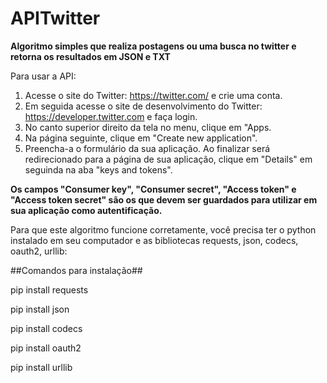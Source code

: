 # APITwitter
**Algoritmo simples que realiza postagens ou uma busca no twitter e retorna os resultados em JSON e TXT**

Para usar a API:
1. Acesse o site do Twitter: https://twitter.com/ e crie uma conta.
2. Em seguida acesse o site de desenvolvimento do Twitter: https://developer.twitter.com e faça login.
3. No canto superior direito da tela no menu, clique em "Apps. 
4. Na página seguinte, clique em "Create new application".
5. Preencha-a o formulário da sua aplicação. Ao finalizar será redirecionado para a página de sua aplicação, clique em "Details" em seguinda na aba "keys and tokens".

**Os campos "Consumer key", "Consumer secret", "Access token" e "Access token secret" são os que devem ser guardados para utilizar em sua aplicação como autentificação.**

Para que este algoritmo funcione corretamente, você precisa ter o python instalado em seu computador e as bibliotecas requests, json, codecs, oauth2, urllib:

##Comandos para instalação##

pip install requests

pip install json

pip install codecs

pip install oauth2

pip install urllib